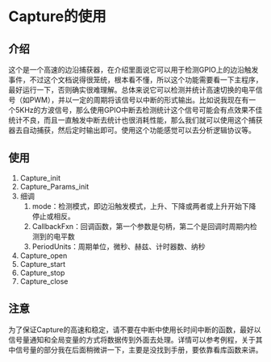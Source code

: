# Capture的使用

## 介绍

这个是一个高速的边沿捕获器，在介绍里面说它可以用于检测GPIO上的边沿触发事件，不过这个文档说得很笼统，根本看不懂，所以这个功能需要看一下主程序，最好运行一下，否则确实很难理解。总体来说它可以检测并统计高速切换的电平信号（如PWM），并以一定的周期将该信号以中断的形式输出。比如说我现在有一个5KHz的方波信号，那么使用GPIO中断去检测统计这个信号可能会有点效果不佳统计不良，而且一直触发中断去统计也很消耗性能，那么我们就可以使用这个捕获器去自动捕获，然后定时输出即可。使用这个功能感觉可以去分析逻辑协议等。

## 使用

1.  Capture_init
2.  Capture_Params_init
3.  细调
    1.  mode：检测模式，即边沿触发模式，上升、下降或两者或上升开始下降停止或相反。
    2.  CallbackFxn：回调函数，第一个参数是句柄，第二个是回调时周期内检测到的电平数
    3.  PeriodUnits：周期单位，微秒、赫兹、计时器数、纳秒
4.  Capture_open
5.  Capture_start
6.  Capture_stop
7.  Capture_close

## 注意

为了保证Capture的高速和稳定，请不要在中断中使用长时间中断的函数，最好以信号量通知和全局变量的方式将数据传到外面去处理。详情可以参考例程，关于其中信号量的部分我在后面稍微讲一下，主要是没找到手册，要依靠看库函数来讲。

